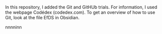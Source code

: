 In this repository, I added the Git and GitHUb trials. For information, I used the webpage Codédex (codedex.com). To get an overview of how to use Git, look at the file EfDS in Obsidian. 

nnnninn